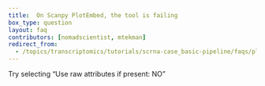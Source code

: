 ```yaml
---
title:  On Scanpy PlotEmbed, the tool is failing
box_type: question
layout: faq
contributors: [nomadscientist, mtekman]
redirect_from:
  - /topics/transcriptomics/tutorials/scrna-case_basic-pipeline/faqs/plotembed_fails
---
```


Try selecting “Use raw attributes if present: NO”

